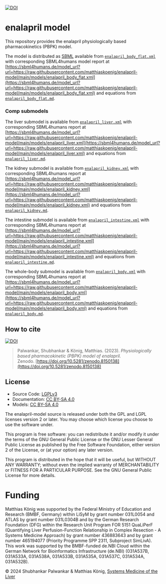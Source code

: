 [![DOI](https://zenodo.org/badge/DOI/10.5281/zenodo.8150138.svg)](https://doi.org/10.5281/zenodo.8150138)

# enalapril model
This repository provides the enalapril physiologically based pharmacokinetics (PBPK) model.

The model is distributed as [SBML](http://sbml.org) available from [`enalapril_body_flat.xml`](./models/enalapril_body_flat.xml) with 
corresponding SBML4humans model report at [https://sbml4humans.de/model_url?url=https://raw.githubusercontent.com/matthiaskoenig/enalapril-model/main/models/enalapril_body_flat.xml](https://sbml4humans.de/model_url?url=https://raw.githubusercontent.com/matthiaskoenig/enalapril-model/main/models/enalapril_body_flat.xml) and equations from [`enalapril_body_flat.md`](./models/enalapril_body_flat.md).

### Comp submodels
The liver submodel is available from [`enalapril_liver.xml`](./models/enalapril_liver.xml) with corresponding SBML4humans report at
[https://sbml4humans.de/model_url?url=https://raw.githubusercontent.com/matthiaskoenig/enalapril-model/main/models/enalapril_liver.xml](https://sbml4humans.de/model_url?url=https://raw.githubusercontent.com/matthiaskoenig/enalapril-model/main/models/enalapril_liver.xml) and equations from [`enalapril_liver.md`](./models/enalapril_liver.md).

The kidney submodel is available from [`enalapril_kidney.xml`](./models/enalapril_kidney.xml) with corresponding SBML4humans report at
[https://sbml4humans.de/model_url?url=https://raw.githubusercontent.com/matthiaskoenig/enalapril-model/main/models/enalapril_kidney.xml](https://sbml4humans.de/model_url?url=https://raw.githubusercontent.com/matthiaskoenig/enalapril-model/main/models/enalapril_kidney.xml) and equations from [`enalapril_kidney.md`](./models/enalapril_kidney.md).

The intestine submodel is available from [`enalapril_intestine.xml`](./models/enalapril_intestine.xml) with corresponding SBML4humans report at
[https://sbml4humans.de/model_url?url=https://raw.githubusercontent.com/matthiaskoenig/enalapril-model/main/models/enalapril_intestine.xml](https://sbml4humans.de/model_url?url=https://raw.githubusercontent.com/matthiaskoenig/enalapril-model/main/models/enalapril_intestine.xml) and equations from [`enalapril_intestine.md`](./models/enalapril_intestine.md).

The whole-body submodel is available from [`enalapril_body.xml`](./models/enalapril_body.xml) with corresponding SBML4humans report at
[https://sbml4humans.de/model_url?url=https://raw.githubusercontent.com/matthiaskoenig/enalapril-model/main/models/enalapril_body.xml](https://sbml4humans.de/model_url?url=https://raw.githubusercontent.com/matthiaskoenig/enalapril-model/main/models/enalapril_body.xml) and equations from [`enalapril_body.md`](./models/enalapril_body.md).

## How to cite
[![DOI](https://zenodo.org/badge/DOI/10.5281/zenodo.8150138.svg)](https://doi.org/10.5281/zenodo.8150138)

> Palwankar, Shubhankar & König, Matthias. (2023). 
> *Physiologically based pharmacokinetic (PBPK) model of enalapril.*   
> Zenodo. [https://doi.org/10.5281/zenodo.8150138](https://doi.org/10.5281/zenodo.8150138)

## License

* Source Code: [LGPLv3](http://opensource.org/licenses/LGPL-3.0)
* Documentation: [CC BY-SA 4.0](http://creativecommons.org/licenses/by-sa/4.0/)
* Models: [CC BY-SA 4.0](http://creativecommons.org/licenses/by-sa/4.0/)

The enalapril-model source is released under both the GPL and LGPL licenses version 2 or
later. You may choose which license you choose to use the software under.

This program is free software: you can redistribute it and/or modify it under
the terms of the GNU General Public License or the GNU Lesser General Public
License as published by the Free Software Foundation, either version 2 of the
License, or (at your option) any later version.

This program is distributed in the hope that it will be useful, but WITHOUT ANY
WARRANTY; without even the implied warranty of MERCHANTABILITY or FITNESS FOR A
PARTICULAR PURPOSE. See the GNU General Public License for more details.

Funding
=======
Matthias König was supported by the Federal Ministry of Education and Research (BMBF, Germany) within LiSyM by grant number 031L0054 and ATLAS by grant number 031L0304B and by the German Research Foundation (DFG) within the Research Unit Program FOR 5151 QuaLiPerF (Quantifying Liver Perfusion-Function Relationship in Complex Resection - A Systems Medicine Approach) by grant number 436883643 and by grant number 465194077 (Priority Programme SPP 2311, Subproject SimLivA). This work was supported by the BMBF-funded de.NBI Cloud within the German Network for Bioinformatics Infrastructure (de.NBI) (031A537B, 031A533A, 031A538A, 031A533B, 031A535A, 031A537C, 031A534A, 031A532B). 

© 2024 Shubhankar Palwankar & Matthias König, [Systems Medicine of the Liver](https://livermetabolism.com)
